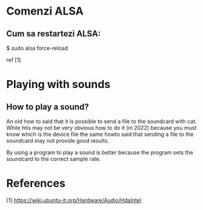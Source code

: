 # Comenzi ALSA

## Cum sa restartezi ALSA:

   $ sudo alsa force-reload 
   
   ref [1]
  
# Playing with sounds
  
## How to play a sound?

  An old how to said that it is possible to send a file to the
  soundcard with cat. While htis may not be very obvious how to
  do it (in 2022) because you must know which is the device file
  the same howto said that sending a file to the soundcard may
  not provide good results. 
  
  By using a program to play a sound is better because the program
  sets the soundcard to the correct sample rate.
  
  


   
# References

[1] https://wiki.ubuntu-it.org/Hardware/Audio/HdaIntel

